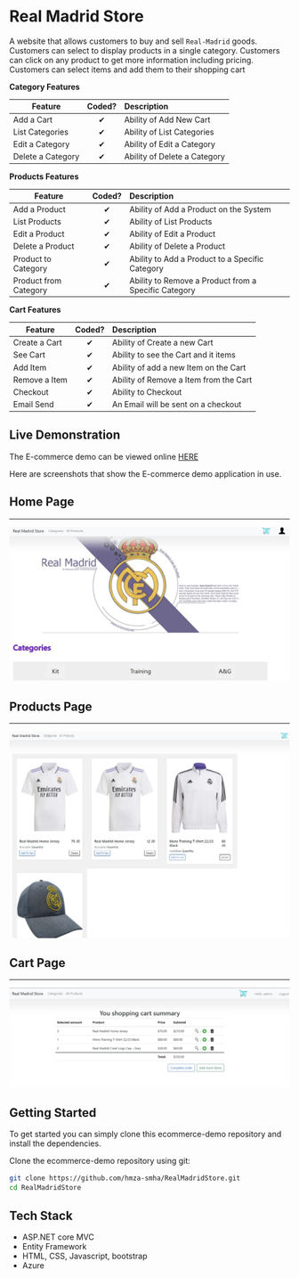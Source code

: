 # Real Madrid Store

A website that allows customers to buy and sell ```Real-Madrid``` goods. Customers can select to display products in a single category. Customers can click on any product to get more information including pricing. Customers can select items and add them to their shopping cart

<b>Category Features</b>

| Feature  |  Coded?       | Description  |
|----------|:-------------:|:-------------|
| Add a Cart | &#10004; | Ability of Add New Cart |
| List Categories | &#10004; | Ability of List Categories |
| Edit a Category | &#10004; | Ability of Edit a Category |
| Delete a Category | &#10004; | Ability of Delete a Category |


<b>Products Features</b>

| Feature  |  Coded?       | Description  |
|----------|:-------------:|:-------------|
| Add a Product | &#10004; | Ability of Add a Product on the System |
| List Products | &#10004; | Ability of List Products |
| Edit a Product | &#10004; | Ability of Edit a Product |
| Delete a Product | &#10004; | Ability of Delete a Product |
| Product to Category | &#10004; | Ability to Add a Product to a Specific Category|
| Product from Category | &#10004; | Ability to Remove a Product from a Specific Category|

<b>Cart Features</b>

| Feature  |  Coded?       | Description  |
|----------|:-------------:|:-------------|
| Create a Cart | &#10004; | Ability of Create a new Cart |
| See Cart | &#10004; | Ability to see the Cart and it items |
| Add Item | &#10004; | Ability of add a new Item on the Cart |
| Remove a Item | &#10004; | Ability of Remove a Item from the Cart |
| Checkout | &#10004; | Ability to Checkout |
| Email Send| &#10004; | An Email will be sent on a checkout |

## Live Demonstration
The E-commerce demo can be viewed online [HERE](https://realmadridstore.azurewebsites.net/)

Here are screenshots that show the E-commerce demo application in use.

## Home Page
---
![image](Images//home.jpg)
<br>

## Products Page
---
![image](Images//products.jpg)
<br>

## Cart Page
---
![image](Images//cart.jpg)
<br>

## Getting Started
To get started you can simply clone this ecommerce-demo repository and install the dependencies.

Clone the ecommerce-demo repository using git:

```bash
git clone https://github.com/hmza-smha/RealMadridStore.git
cd RealMadridStore
```

## Tech Stack
- ASP.NET core MVC
- Entity Framework
- HTML, CSS, Javascript, bootstrap
- Azure
